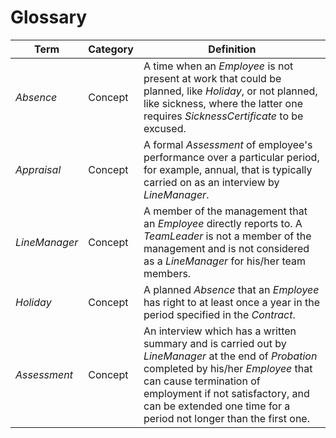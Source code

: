 # Glossary

| Term          | Category | Definition                                                                                                                                                                                                                                                                    |
| ------------- | -------- | ----------------------------------------------------------------------------------------------------------------------------------------------------------------------------------------------------------------------------------------------------------------------------- |
| _Absence_     | Concept  | A time when an _Employee_ is not present at work that could be planned, like _Holiday_, or not planned, like sickness, where the latter one requires _SicknessCertificate_ to be excused.                                                                                     |
| _Appraisal_   | Concept  | A formal _Assessment_ of employee's performance over a particular period, for example, annual, that is typically carried on as an interview by _LineManager_.                                                                                                                 |
| _LineManager_ | Concept  | A member of the management that an _Employee_ directly reports to. A _TeamLeader_ is not a member of the management and is not considered as a _LineManager_ for his/her team members.                                                                                        |
| _Holiday_     | Concept  | A planned _Absence_ that an _Employee_ has right to at least once a year in the period specified in the _Contract_.                                                                                                                                                           |
| _Assessment_  | Concept  | An interview which has a written summary and is carried out by _LineManager_ at the end of _Probation_ completed by his/her _Employee_ that can cause termination of employment if not satisfactory, and can be extended one time for a period not longer than the first one. |
